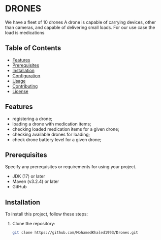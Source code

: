 # DRONES

We have a fleet of 10 drones A drone is capable of carrying devices, other than cameras, and capable of delivering small loads. For our use case the load is medications

## Table of Contents

- [Features](#features)
- [Prerequisites](#prerequisites)
- [Installation](#installation)
- [Configuration](#configuration)
- [Usage](#usage)
- [Contributing](#contributing)
- [License](#license)

## Features

- registering a drone;
- loading a drone with medication items;
- checking loaded medication items for a given drone;
- checking available drones for loading;
- check drone battery level for a given drone;

## Prerequisites

Specify any prerequisites or requirements for using your project.

- JDK (17) or later
- Maven (v3.2.4) or later
- GitHub

## Installation

To install this project, follow these steps:

1. Clone the repository:
   ```bash
   git clone https://github.com/MohamedKhaled1993/Drones.git

